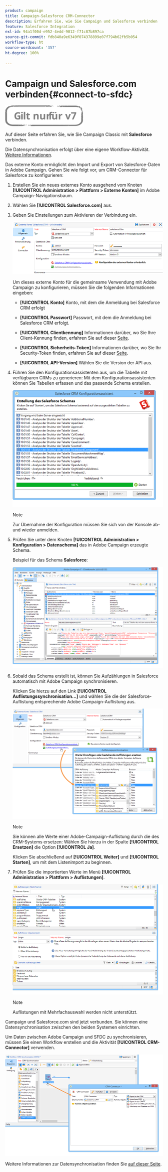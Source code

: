 ```yaml
---
product: campaign
title: Campaign-Salesforce CRM-Connector
description: Erfahren Sie, wie Sie Campaign und Salesforce verbinden
feature: Salesforce Integration
exl-id: 94a1f00d-e952-4edd-9012-f71c87b897ca
source-git-commit: fdb840a9e6349f074378899e07f794b62fb5b054
workflow-type: ht
source-wordcount: '357'
ht-degree: 100%

---
```


# Campaign und Salesforce.com verbinden{#connect-to-sfdc}

![](../../assets/v7-only.svg)

Auf dieser Seite erfahren Sie, wie Sie Campaign Classic mit **Salesforce** verbinden.

Die Datensynchronisation erfolgt über eine eigene Workflow-Aktivität. [Weitere Informationen](../../platform/using/crm-data-sync.md).


Das externe Konto ermöglicht den Import und Export von Salesforce-Daten in Adobe Campaign.
Gehen Sie wie folgt vor, um CRM-Connector für Salesforce zu konfigurieren:

1. Erstellen Sie ein neues externes Konto ausgehend vom Knoten **[!UICONTROL Administration > Plattform > Externe Konten]** im Adobe Campaign-Navigationsbaum.
1. Wählen Sie **[!UICONTROL Salesforce.com]** aus.
1. Geben Sie Einstellungen zum Aktivieren der Verbindung ein.

   ![](assets/ext_account_17.png)

   Um dieses externe Konto für die gemeinsame Verwendung mit Adobe Campaign zu konfigurieren, müssen Sie die folgenden Informationen eingeben:

   * **[!UICONTROL Konto]**
Konto, mit dem die Anmeldung bei Salesforce CRM erfolgt

   * **[!UICONTROL Passwort]**
Passwort, mit dem die Anmeldung bei Salesforce CRM erfolgt.

   * **[!UICONTROL Clientkennung]**
Informationen darüber, wo Sie Ihre Client-Kennung finden, erfahren Sie auf dieser [Seite](https://help.salesforce.com/articleView?id=000205876&amp;type=1).

   * **[!UICONTROL Sicherheits-Token]**
Informationen darüber, wo Sie Ihr Security-Token finden, erfahren Sie auf dieser [Seite](https://help.salesforce.com/articleView?id=000205876&amp;type=1).

   * **[!UICONTROL API-Version]**
Wählen Sie die Version der API aus.
1. Führen Sie den Konfigurationsassistenten aus, um die Tabelle mit verfügbaren CRMs zu generieren: Mit dem Konfigurationsassistenten können Sie Tabellen erfassen und das passende Schema erstellen.

   ![](assets/crm_connectors_sfdc_launch.png)

   >[!NOTE]
   >
   >Zur Übernahme der Konfiguration müssen Sie sich von der Konsole ab- und wieder anmelden.

1. Prüfen Sie unter dem Knoten **[!UICONTROL Administration > Konfiguration > Datenschema]** das in Adobe Campaign erzeugte Schema.

   Beispiel für das Schema **Salesforce**:

   ![](assets/crm_connectors_sfdc_table.png)

1. Sobald das Schema erstellt ist, können Sie Aufzählungen in Salesforce automatisch mit Adobe Campaign synchronisieren.

   Klicken Sie hierzu auf den Link **[!UICONTROL Auflistungssynchronisation...]** und wählen Sie die der Salesforce-Auflistung entsprechende Adobe Campaign-Auflistung aus.



   ![](assets/crm_connectors_sfdc_enum.png)

   >[!NOTE]
   >
   >Sie können alle Werte einer Adobe-Campaign-Auflistung durch die des CRM-Systems ersetzen: Wählen Sie hierzu in der Spalte **[!UICONTROL Ersetzen]** die Option **[!UICONTROL Ja]**.


   Klicken Sie abschließend auf **[!UICONTROL Weiter]** und **[!UICONTROL Starten]**, um mit dem Listenimport zu beginnen.

1. Prüfen Sie die importierten Werte im Menü **[!UICONTROL Administration > Plattform > Auflistungen]**.

   ![](assets/crm_connectors_sfdc_exe.png)

   >[!NOTE]
   >
   > Auflistungen mit Mehrfachauswahl werden nicht unterstützt.

Campaign und Salesforce.com sind jetzt verbunden. Sie können eine Datensynchronisation zwischen den beiden Systemen einrichten.

Um Daten zwischen Adobe Campaign und SFDC zu synchronisieren, müssen Sie einen Workflow erstellen und die Aktivität **[!UICONTROL CRM-Connector]** verwenden.

![](assets/crm_connectors_sfdc_wf.png)

Weitere Informationen zur Datensynchronisation finden Sie [auf dieser Seite](../../platform/using/crm-data-sync.md).
